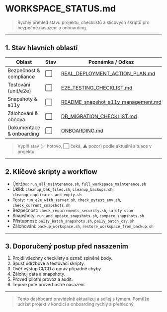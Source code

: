 # WORKSPACE_STATUS.md

> Rychlý přehled stavu projektu, checklistů a klíčových skriptů pro bezpečné nasazení a onboarding.

---

## 1. Stav hlavních oblastí

| Oblast                | Stav      | Poznámka / Odkaz |
|-----------------------|-----------|-----------------|
| Bezpečnost & compliance | ⬜         | [REAL_DEPLOYMENT_ACTION_PLAN.md](REAL_DEPLOYMENT_ACTION_PLAN.md) |
| Testování (unit/e2e)   | ⬜         | [E2E_TESTING_CHECKLIST.md](E2E_TESTING_CHECKLIST.md) |
| Snapshoty & a11y       | ⬜         | [README_snapshot_a11y_management.md](README_snapshot_a11y_management.md) |
| Zálohování & obnova    | ⬜         | [DB_MIGRATION_CHECKLIST.md](DB_MIGRATION_CHECKLIST.md) |
| Dokumentace & onboarding | ⬜         | [ONBOARDING.md](ONBOARDING.md) |

> Vyplň stav (✅ hotovo, ⬜ čeká, ⚠️ pozor) podle aktuální situace v projektu.

---

## 2. Klíčové skripty a workflow

- Údržba: `run_all_maintenance.sh`, `full_workspace_maintenance.sh`
- Úklid: `cleanup_bak_files.sh`, `cleanup_backups.sh`, `cleanup_duplicates_and_empty.sh`
- Testy: `run_e2e_with_server.sh`, `check_pytest_env.sh`, `check_current_snapshots.sh`
- Bezpečnost: `check_requirements_security.sh`, `safety scan`
- Snapshoty: `run_and_update_snapshots.sh`, `compare_snapshots.sh`
- Přístupnost: `pa11y_batch_snapshots.sh`, `pa11y_batch_csv.sh`
- Zálohování: `backup_workspace.sh`, `restore_workspace_from_backup.sh`

---

## 3. Doporučený postup před nasazením

1. Projdi všechny checklisty a označ splněné body.
2. Spusť údržbové a testovací skripty.
3. Ověř výstup CI/CD a oprav případné chyby.
4. Zálohuj data a snapshoty.
5. Proveď pilotní provoz a audit.
6. Teprve poté proveď ostré nasazení.

---

> Tento dashboard pravidelně aktualizuj a sdílej s týmem. Pomůže udržet projekt v kondici a onboarding rychlý a přehledný.
